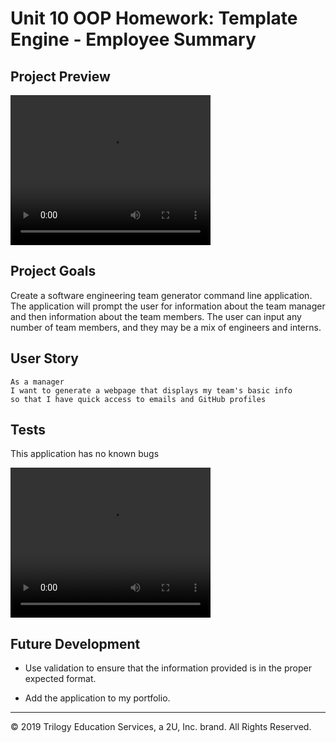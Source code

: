 # Unit 10 OOP Homework: Template Engine - Employee Summary

## Project Preview

<video width="320" height="240" controls>
  <source src="./Assets/Example.mov" type="video/mp4">
</video>

## Project Goals

Create a software engineering team generator command line application. The application will prompt the user for information about the team manager and then information about the team members. The user can input any number of team members, and they may be a mix of engineers and interns.

## User Story

```
As a manager
I want to generate a webpage that displays my team's basic info
so that I have quick access to emails and GitHub profiles
```
## Tests

This application has no known bugs

<video width="320" height="240" controls>
  <source src="./Assets/Test.mov" type="video/mp4">
</video>

## Future Development

* Use validation to ensure that the information provided is in the proper expected format.

* Add the application to my portfolio.

- - -
© 2019 Trilogy Education Services, a 2U, Inc. brand. All Rights Reserved.
